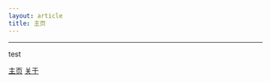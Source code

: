 ```yaml
---
layout: article
title: 主页
---
```


-----

test


[主页](a-youranzide.github.io/) 
[关于](a-youranzide.github.io/qbout.html) 
